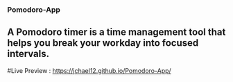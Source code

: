 ### Pomodoro-App
 ## A Pomodoro timer is a time management tool that helps you break your workday into focused intervals.


#Live Preview : https://jchael12.github.io/Pomodoro-App/
